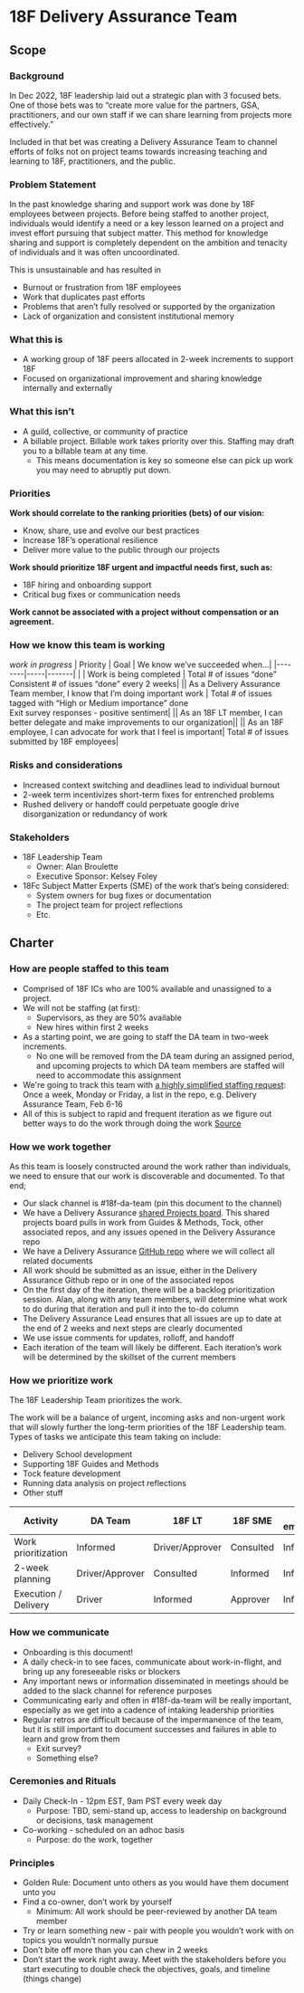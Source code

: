 # 18F Delivery Assurance Team

## Scope

### Background

In Dec 2022, 18F leadership laid out a strategic plan with 3 focused bets. One
of those bets was to “create more value for the partners, GSA, practitioners,
and our own staff if we can share learning from projects more effectively.”

Included in that bet was creating a Delivery Assurance Team to channel efforts
of folks not on project teams towards increasing teaching and learning to 18F,
practitioners, and the public.

### Problem Statement

In the past knowledge sharing and support work was done by 18F employees between
projects. Before being staffed to another project, individuals would identify a
need or a key lesson learned on a project and invest effort pursuing that
subject matter. This method for knowledge sharing and support is completely
dependent on the ambition and tenacity of individuals and it was often
uncoordinated.

This is unsustainable and has resulted in

- Burnout or frustration from 18F employees
- Work that duplicates past efforts
- Problems that aren’t fully resolved or supported by the organization
- Lack of organization and consistent institutional memory

### What this is

- A working group of 18F peers allocated in 2-week increments to support 18F
- Focused on organizational improvement and sharing knowledge internally and
  externally

### What this isn’t

- A guild, collective, or community of practice
- A billable project. Billable work takes priority over this. Staffing may
  draft you to a billable team at any time.
  - This means documentation is key so someone else can pick up work you may
  need to abruptly put down.

### Priorities

**Work should correlate to the ranking priorities (bets) of our vision:**

- Know, share, use and evolve our best practices
- Increase 18F’s operational resilience
- Deliver more value to the public through our projects

**Work should prioritize 18F urgent and impactful needs first, such as:**

- 18F hiring and onboarding support
- Critical bug fixes or communication needs

**Work cannot be associated with a project without compensation or an
agreement.**

### How we know this team is working
_work in progress_
| Priority | Goal | We know we’ve succeeded when...|
|--------|-----|-------|
| | Work is being completed | Total # of issues “done” <br />Consistent # of issues “done” every 2 weeks|
|| As a Delivery Assurance Team member, I know that I’m doing important work | Total # of issues tagged with “High or Medium importance” done <br /> Exit survey responses - positive sentiment|
|| As an 18F LT member, I can better delegate and make improvements to our organization||
|| As an 18F employee, I can advocate for work that I feel is important| Total # of issues submitted by 18F employees|

### Risks and considerations

- Increased context switching and deadlines lead to individual burnout
- 2-week term incentivizes short-term fixes for entrenched problems
- Rushed delivery or handoff could perpetuate google drive disorganization or
  redundancy of work

### Stakeholders

- 18F Leadership Team
  - Owner: Alan Broulette
  - Executive Sponsor: Kelsey Foley
- 18Fc Subject Matter Experts (SME) of the work that’s being considered:
  - System owners for bug fixes or documentation
  - The project team for project reflections
  - Etc.

## Charter

### How are people staffed to this team

- Comprised of 18F ICs who are 100% available and unassigned to a project.
- We will not be staffing (at first): 
  - Supervisors, as they are 50% available
  - New hires within first 2 weeks
- As a starting point, we are going to staff the DA team in two-week increments.
  - No one will be removed from the DA team during an assigned period, and
  upcoming projects to which DA team members are staffed will need to
  accommodate this assignment
- We're going to track this team with [a highly simplified staffing request](https://github.com/18F/staffing/issues?q=is%3Aissue+%2218F+Delivery+Assurance+Team%22):
  Once a week, Monday or Friday, a list in the repo, e.g. Delivery Assurance Team, Feb 6-16
- All of this is subject to rapid and frequent iteration as we figure out better
  ways to do the work through doing the work
[Source](https://gsa-tts.slack.com/archives/C0N7543LY/p1674685119082739)

### How we work together

As this team is loosely constructed around the work rather than individuals, we
need to ensure that our work is discoverable and documented. To that end;

- Our slack channel is #18f-da-team (pin this document to the channel)
- We have a Delivery Assurance [shared Projects board](https://github.com/orgs/18F/projects/41/views/1).
  This shared projects board pulls in work from Guides & Methods, Tock, other
  associated repos, and any issues opened in the Delivery Assurance repo
- We have a Delivery Assurance [GitHub repo](https://github.com/18F/delivery-assurance)
  where we will collect all related documents
- All work should be submitted as an issue, either in the Delivery Assurance 
  Github repo or in one of the associated repos
- On the first day of the iteration, there will be a backlog prioritization
  session. Alan, along with any team members, will determine what work to do
  during that iteration and pull it into the to-do column
- The Delivery Assurance Lead ensures that all issues are up to date at the 
  end of 2 weeks and next steps are clearly documented
- We use issue comments for updates, rolloff, and handoff
- Each iteration of the team will likely be different. Each iteration’s work
  will be determined by the skillset of the current members


### How we prioritize work

The 18F Leadership Team prioritizes the work.

The work will be a balance of urgent, incoming asks and non-urgent work that will
slowly further the long-term priorities of the 18F Leadership team. Types of
tasks we anticipate this team taking on include:

- Delivery School development
- Supporting 18F Guides and Methods
- Tock feature development
- Running data analysis on project reflections
- Other stuff

| Activity | DA Team | 18F LT | 18F SME | 18F employees|
|----------|---------|--------|---------|--------------|
|Work prioritization | Informed | Driver/Approver | Consulted | Informed|
|2-week planning | Driver/Approver | Consulted | Informed | Informed |
|Execution / Delivery | Driver | Informed | Approver | Informed |

### How we communicate

- Onboarding is this document!
- A daily check-in to see faces, communicate about work-in-flight, and bring
  up any foreseeable risks or blockers
- Any important news or information disseminated in meetings should be added
  to the slack channel for reference purposes
- Communicating early and often in #18f-da-team will be really important,
  especially as we get into a cadence of intaking leadership priorities
- Regular retros are difficult because of the impermanence of the team, but it
  is still important to document successes and failures in able to learn and
  grow from them
  - Exit survey?
  - Something else?


### Ceremonies and Rituals

- Daily Check-In - 12pm EST, 9am PST every week day
  - Purpose: TBD, semi-stand up, access to leadership on background or
  decisions, task management
- Co-working - scheduled on an adhoc basis
  - Purpose: do the work, together

### Principles

- Golden Rule: Document unto others as you would have them document unto you
- Find a co-owner, don’t work by yourself
  - Minimum: All work should be peer-reviewed by another DA team member
- Try or learn something new - pair with people you wouldn’t work with on
  topics you wouldn’t normally pursue
- Don’t bite off more than you can chew in 2 weeks
- Don’t start the work right away. Meet with the stakeholders before you start
  executing to double check the objectives, goals, and timeline (things change)
